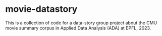 # movie-datastory
This is a collection of code for a data-story group project about the CMU movie summary corpus in Applied Data Analysis (ADA) at EPFL, 2023.
